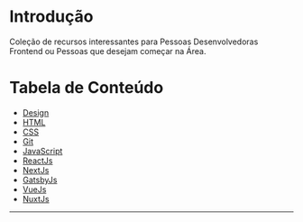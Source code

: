 # Introdução
Coleção de recursos interessantes para Pessoas Desenvolvedoras Frontend ou Pessoas que desejam começar na Área.

# Tabela de Conteúdo
- [Design](#Design)
- [HTML](#HTML)
- [CSS](#CSS)
- [Git](#Git)
- [JavaScript](#JavaScript)
- [ReactJs](#React)
- [NextJs](#Next)
- [GatsbyJs](#Gatsby)
- [VueJs](#Vue)
- [NuxtJs](#Nuxt)
<hr />
